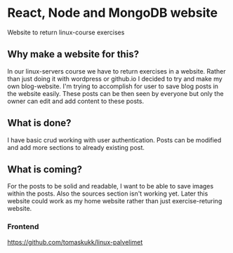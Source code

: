 # React, Node and MongoDB website

Website to return linux-course exercises

## Why make a website for this?

In our linux-servers course we have to return exercises in a website. Rather than just doing it with wordpress or github.io
I decided to try and make my own blog-website. I'm trying to accomplish for user to save blog posts in the website easily. These
posts can be then seen by everyone but only the owner can edit and add content to these posts.

## What is done?

I have basic crud working with user authentication. Posts can be modified and add more sections to already existing post.

## What is coming?

For the posts to be solid and readable, I want to be able to save images within the posts. Also the sources section isn't working yet.
Later this website could work as my home website rather than just exercise-returing website.

### Frontend

https://github.com/tomaskukk/linux-palvelimet

